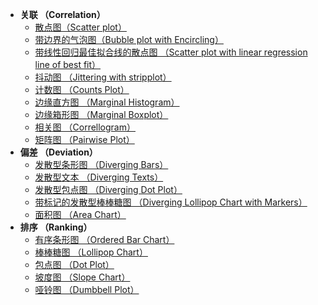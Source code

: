 * **关联 （Correlation）**
  - [散点图（Scatter plot）](</matplotlib/gallery/1>)
  - [ 带边界的气泡图（Bubble plot with Encircling）](</matplotlib/gallery/2>)
  - [带线性回归最佳拟合线的散点图 （Scatter plot with linear regression line of best fit）](</matplotlib/gallery/3>)
  - [抖动图 （Jittering with stripplot）](</matplotlib/gallery/4>)
  - [计数图 （Counts Plot）](</matplotlib/gallery/5>)
  - [边缘直方图 （Marginal Histogram）](</matplotlib/gallery/6>)
  - [边缘箱形图 （Marginal Boxplot）](</matplotlib/gallery/7>)
  - [相关图 （Correllogram）](</matplotlib/gallery/8>)
  - [矩阵图 （Pairwise Plot）](</matplotlib/gallery/9>)
* **偏差 （Deviation）**
  - [发散型条形图 （Diverging Bars）](</matplotlib/gallery/10>)
  - [发散型文本 （Diverging Texts）](</matplotlib/gallery/11>)
  - [发散型包点图 （Diverging Dot Plot）](</matplotlib/gallery/12>)
  - [带标记的发散型棒棒糖图 （Diverging Lollipop Chart with Markers）](</matplotlib/gallery/13>)
  - [面积图 （Area Chart）](</matplotlib/gallery/14>)
* **排序 （Ranking）**
  - [有序条形图 （Ordered Bar Chart）](</matplotlib/gallery/15>)
  - [ 棒棒糖图 （Lollipop Chart）](</matplotlib/gallery/16>)
  - [包点图 （Dot Plot）](</matplotlib/gallery/17>)
  - [坡度图 （Slope Chart）](</matplotlib/gallery/18>)
  - [哑铃图 （Dumbbell Plot）](</matplotlib/gallery/19>)